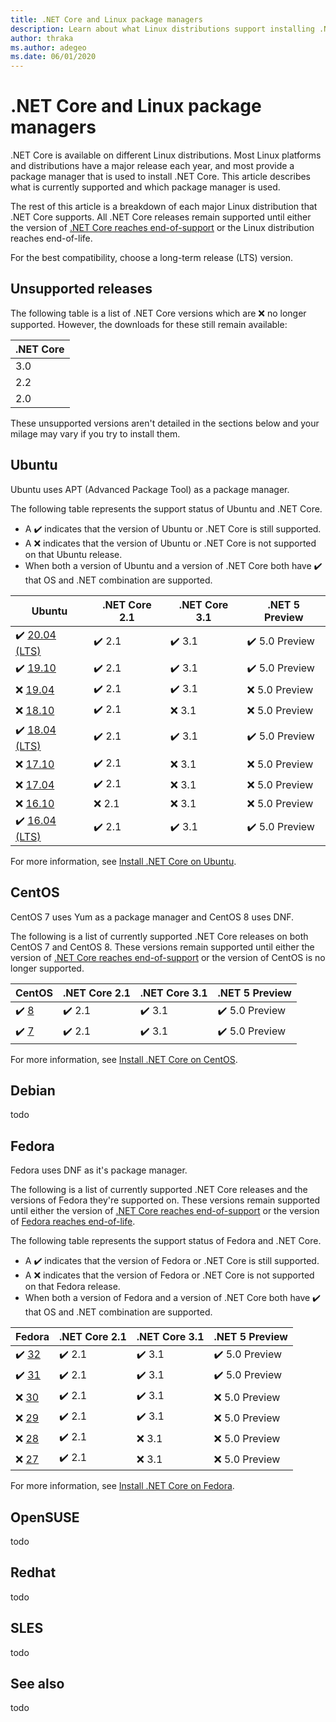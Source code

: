 ```yaml
---
title: .NET Core and Linux package managers
description: Learn about what Linux distributions support installing .NET Core on Linux through a package manager.
author: thraka
ms.author: adegeo
ms.date: 06/01/2020
---
```


# .NET Core and Linux package managers

.NET Core is available on different Linux distributions. Most Linux platforms and distributions have a major release each year, and most provide a package manager that is used to install .NET Core. This article describes what is currently supported and which package manager is used.

The rest of this article is a breakdown of each major Linux distribution that .NET Core supports. All .NET Core releases remain supported until either the version of [.NET Core reaches end-of-support](https://dotnet.microsoft.com/platform/support/policy/dotnet-core) or the Linux distribution reaches end-of-life.

For the best compatibility, choose a long-term release (LTS) version.

## Unsupported releases

The following table is a list of .NET Core versions which are ❌ no longer supported. However, the downloads for these still remain available:

| .NET Core |
|-----------|
| 3.0       |
| 2.2       |
| 2.0       |

These unsupported versions aren't detailed in the sections below and your milage may vary if you try to install them.

## Ubuntu

Ubuntu uses APT (Advanced Package Tool) as a package manager.

The following table represents the support status of Ubuntu and .NET Core.

- A ✔️ indicates that the version of Ubuntu or .NET Core is still supported.
- A ❌ indicates that the version of Ubuntu or .NET Core is not supported on that Ubuntu release.
- When both a version of Ubuntu and a version of .NET Core both have ✔️ that OS and .NET combination are supported.

| Ubuntu                   | .NET Core 2.1 | .NET Core 3.1 | .NET 5 Preview |
|--------------------------|---------------|---------------|----------------|
| ✔️ [20.04 (LTS)](linux-ubuntu.md#2004-) | ✔️ 2.1        | ✔️ 3.1        | ✔️ 5.0 Preview |
| ✔️ [19.10](linux-ubuntu.md#1910-)       | ✔️ 2.1        | ✔️ 3.1        | ✔️ 5.0 Preview |
| ❌ [19.04](linux-ubuntu.md#1904-)       | ✔️ 2.1        | ✔️ 3.1        | ❌ 5.0 Preview |
| ❌ [18.10](linux-ubuntu.md#1810-)       | ✔️ 2.1        | ❌ 3.1        | ❌ 5.0 Preview |
| ✔️ [18.04 (LTS)](linux-ubuntu.md#1804-) | ✔️ 2.1        | ✔️ 3.1        | ✔️ 5.0 Preview |
| ❌ [17.10](linux-ubuntu.md#1710-)       | ✔️ 2.1        | ❌ 3.1        | ❌ 5.0 Preview |
| ❌ [17.04](linux-ubuntu.md#1704-)       | ✔️ 2.1        | ❌ 3.1        | ❌ 5.0 Preview |
| ❌ [16.10](linux-ubuntu.md#1610-)       | ❌ 2.1        | ❌ 3.1        | ❌ 5.0 Preview |
| ✔️ [16.04 (LTS)](linux-ubuntu.md#1604-) | ✔️ 2.1        | ✔️ 3.1        | ✔️ 5.0 Preview |

For more information, see [Install .NET Core on Ubuntu](linux-ubuntu.md).

## CentOS

CentOS 7 uses Yum as a package manager and CentOS 8 uses DNF.

The following is a list of currently supported .NET Core releases on both CentOS 7 and CentOS 8. These versions remain supported until either the version of [.NET Core reaches end-of-support](https://dotnet.microsoft.com/platform/support/policy/dotnet-core) or the version of CentOS is no longer supported.

| CentOS                   | .NET Core 2.1 | .NET Core 3.1 | .NET 5 Preview |
|--------------------------|---------------|---------------|----------------|
| ✔️ [8](linux-centos.md#centos-8-) | ✔️ 2.1        | ✔️ 3.1        | ✔️ 5.0 Preview |
| ✔️ [7](linux-centos.md#centos-7-) | ✔️ 2.1        | ✔️ 3.1        | ✔️ 5.0 Preview |

For more information, see [Install .NET Core on CentOS](linux-centos.md).

## Debian

todo

## Fedora

Fedora uses DNF as it's package manager.

The following is a list of currently supported .NET Core releases and the versions of Fedora they're supported on. These versions remain supported until either the version of [.NET Core reaches end-of-support](https://dotnet.microsoft.com/platform/support/policy/dotnet-core) or the version of [Fedora reaches end-of-life](https://fedoraproject.org/wiki/End_of_life).

The following table represents the support status of Fedora and .NET Core.

- A ✔️ indicates that the version of Fedora or .NET Core is still supported.
- A ❌ indicates that the version of Fedora or .NET Core is not supported on that Fedora release.
- When both a version of Fedora and a version of .NET Core both have ✔️ that OS and .NET combination are supported.

| Fedora                   | .NET Core 2.1 | .NET Core 3.1 | .NET 5 Preview |
|--------------------------|---------------|---------------|----------------|
| ✔️ [32](linux-fedora.md#fedora-32-) | ✔️ 2.1        | ✔️ 3.1        | ✔️ 5.0 Preview |
| ✔️ [31](linux-fedora.md#fedora-31-) | ✔️ 2.1        | ✔️ 3.1        | ✔️ 5.0 Preview |
| ❌ [30](linux-fedora.md#fedora-30-) | ✔️ 2.1        | ✔️ 3.1        | ❌ 5.0 Preview |
| ❌ [29](linux-fedora.md#fedora-29-) | ✔️ 2.1        | ✔️ 3.1        | ❌ 5.0 Preview |
| ❌ [28](linux-fedora.md#fedora-28-) | ✔️ 2.1        | ❌ 3.1        | ❌ 5.0 Preview |
| ❌ [27](linux-fedora.md#fedora-27-) | ✔️ 2.1        | ❌ 3.1        | ❌ 5.0 Preview |

For more information, see [Install .NET Core on Fedora](linux-fedora.md).

## OpenSUSE

todo

## Redhat

todo

## SLES

todo

## See also

todo
